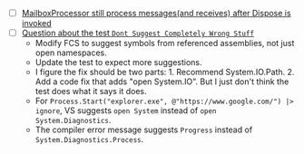 - [ ] [MailboxProcessor still process messages(and receives) after Dispose is invoked](https://github.com/dotnet/fsharp/issues/10720)
- [ ] [Question about the test ``Dont Suggest Completely Wrong Stuff``](https://github.com/dotnet/fsharp/discussions/10823)
    * Modify FCS to suggest symbols from referenced assemblies, not just open namespaces.
    * Update the test to expect more suggestions.
    * I figure the fix should be two parts: 1. Recommend System.IO.Path. 2. Add a code fix that adds "open System.IO". But I just don't think the test does what it says it does.
    * For `Process.Start("explorer.exe", @"https://www.google.com/") |> ignore`, VS suggests `open System` instead of `open System.Diagnostics`.
    * The compiler error message suggests `Progress` instead of `System.Diagnostics.Process`.
    
